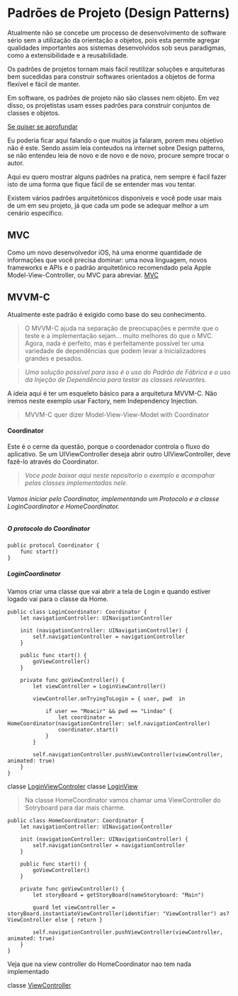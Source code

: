 # Padrões de Projeto (Design Patterns)

Atualmente não se concebe um processo de desenvolvimento de software sério sem a utilização da orientação a objetos, pois esta permite agregar qualidades importantes aos sistemas desenvolvidos sob seus paradigmas, como a extensibilidade e a reusabilidade. 

Os padrões de projetos tornam mais fácil reutilizar soluções e arquiteturas bem sucedidas para construir softwares orientados a objetos de forma flexível e fácil de manter.

Em software, os padrões de projeto não são classes nem objeto. Em vez disso, os projetistas usam esses padrões para construir conjuntos de classes e objetos.

[Se quiser se aprofundar](https://www.devmedia.com.br/conheca-os-padroes-de-projeto/957)

Eu poderia ficar aqui falando o que muitos ja falaram, porem meu objetivo não é este. Sendo assim leia conteudos na internet sobre Design patterns, se não entendeu leia de novo e de novo e de novo, procure sempre trocar o autor.

Aqui eu quero mostrar alguns padrões na pratica, nem sempre é facil fazer isto de uma forma que fique fácil de se entender mas vou tentar.

Existem vários padrões arquitetônicos disponíveis e você pode usar mais de um em seu projeto, já que cada um pode se adequar melhor a um cenário específico.

## MVC

Como um novo desenvolvedor iOS, há uma enorme quantidade de informações que você precisa dominar: uma nova linguagem, novos frameworks e APIs e o padrão arquitetônico recomendado pela Apple Model-View-Controller, ou MVC para abreviar.
[MVC](https://github.com/MoacirParticular/Padroes-de-Projeto/tree/main/Padroes/MVC)



## MVVM-C
Atualmente este padrão é exigido como base do seu conhecimento.

> O MVVM-C ajuda na separação de preocupações e permite que o teste e a implementação sejam... muito melhores do que o MVC. Agora, nada é perfeito, mas é perfeitamente possível ter uma variedade de dependências que podem levar a inicializadores grandes e pesados.

>_Uma solução possível para isso é o uso do Padrão de Fábrica e o uso da Injeção de Dependência para testar as classes relevantes._

A ideia aqui é ter um esqueleto básico para a arquitetura MVVM-C. Não iremos neste exemplo usar Factory, nem Independency Injection. 

>MVVM-C quer dizer Model-View-View-Model with Coordinator

#### Coordinator
Este é o cerne da questão, porque o coordenador controla o fluxo do aplicativo. 
Se um UIViewController deseja abrir outro UIViewController, deve fazê-lo através do Coordinator.

>_Voce pode baixar aqui neste repositorio o exemplo e acompahar pelas classes implementadas nele._

###### Vamos iniciar pelo Coordinator, implementando um Protocolo e a classe LoginCoordinator e HomeCoordinator.


##### O protocolo do Coordinator

```
public protocol Coordinator {
    func start()
}
```

##### LoginCoordinator

Vamos criar uma classe que vai abrir a tela de Login e quando estiver logado vai para o classe da Home.

```
public class LoginCoordinator: Coordinator {
    let navigationController: UINavigationController
   
    init (navigationController: UINavigationController) {
        self.navigationController = navigationController
    }
    
    public func start() {
        goViewController()
    }
    
    private func goViewController() {
        let viewController = LoginViewController()

        viewController.onTryingToLogin = { user, pwd  in
            
            if user == "Moacir" && pwd == "Lindao" {
                let coordinator = HomeCoordinator(navigationController: self.navigationController)
                coordinator.start()
            }
        }

        self.navigationController.pushViewController(viewController, animated: true)
    }
}

```
 classe  [LoginViewControler]()
 classe [LoginView]()


> Na classe HomeCoordinator vamos chamar uma ViewController do Sotryboard para dar mais charme.

```
public class HomeCoordinator: Coordinator {
    let navigationController: UINavigationController
   
    init (navigationController: UINavigationController) {
        self.navigationController = navigationController
    }
    
    public func start() {
        goViewController()
    }
    
    private func goViewController() {
        let storyBoard = getStoryBoard(nameStoryboard: "Main")        
        
        guard let viewController = storyBoard.instantiateViewController(identifier: "ViewController") as? ViewController else { return }

        self.navigationController.pushViewController(viewController, animated: true)
    }
}
```
Veja que na view controller do HomeCoordinator nao tem nada implementado

classe [ViewController]()
